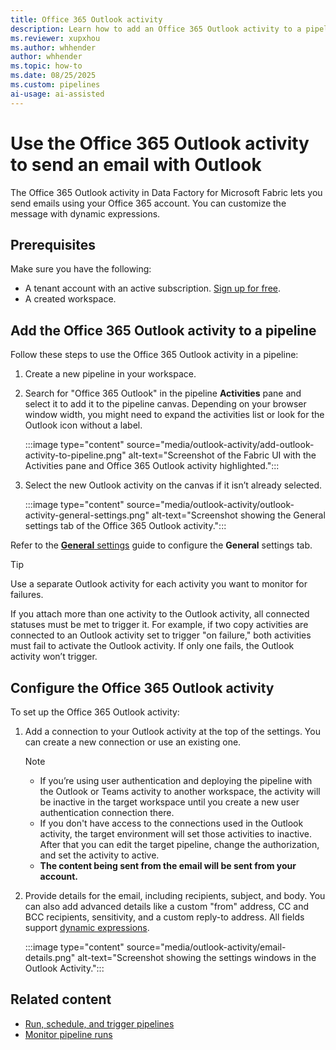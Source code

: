 ```yaml
---
title: Office 365 Outlook activity
description: Learn how to add an Office 365 Outlook activity to a pipeline and use it to send a Teams message.
ms.reviewer: xupxhou
ms.author: whhender
author: whhender
ms.topic: how-to
ms.date: 08/25/2025
ms.custom: pipelines
ai-usage: ai-assisted
---
```


# Use the Office 365 Outlook activity to send an email with Outlook

The Office 365 Outlook activity in Data Factory for Microsoft Fabric lets you send emails using your Office 365 account. You can customize the message with dynamic expressions.

## Prerequisites

Make sure you have the following:

- A tenant account with an active subscription. [Sign up for free](../fundamentals/fabric-trial.md).
- A created workspace.

## Add the Office 365 Outlook activity to a pipeline

Follow these steps to use the Office 365 Outlook activity in a pipeline:

1. Create a new pipeline in your workspace.
1. Search for "Office 365 Outlook" in the pipeline **Activities** pane and select it to add it to the pipeline canvas. Depending on your browser window width, you might need to expand the activities list or look for the Outlook icon without a label.

   :::image type="content" source="media/outlook-activity/add-outlook-activity-to-pipeline.png" alt-text="Screenshot of the Fabric UI with the Activities pane and Office 365 Outlook activity highlighted.":::

1. Select the new Outlook activity on the canvas if it isn’t already selected.

   :::image type="content" source="media/outlook-activity/outlook-activity-general-settings.png" alt-text="Screenshot showing the General settings tab of the Office 365 Outlook activity.":::

Refer to the [**General** settings](activity-overview.md#general-settings) guide to configure the **General** settings tab.

> [!TIP]
> Use a separate Outlook activity for each activity you want to monitor for failures.
>
> If you attach more than one activity to the Outlook activity, all connected statuses must be met to trigger it. For example, if two copy activities are connected to an Outlook activity set to trigger "on failure," both activities must fail to activate the Outlook activity. If only one fails, the Outlook activity won’t trigger.

## Configure the Office 365 Outlook activity

To set up the Office 365 Outlook activity:

1. Add a connection to your Outlook activity at the top of the settings. You can create a new connection or use an existing one.

   > [!NOTE]
   > * If you’re using user authentication and deploying the pipeline with the Outlook or Teams activity to another workspace, the activity will be inactive in the target workspace until you create a new user authentication connection there.
   > * If you don't have access to the connections used in the Outlook activity, the target environment will set those activities to inactive. After that you can edit the target pipeline, change the authorization, and set the activity to active.
   > * **The content being sent from the email will be sent from your account.**

1. Provide details for the email, including recipients, subject, and body. You can also add advanced details like a custom "from" address, CC and BCC recipients, sensitivity, and a custom reply-to address. All fields support [dynamic expressions](expression-language.md).

   :::image type="content" source="media/outlook-activity/email-details.png" alt-text="Screenshot showing the settings windows in the Outlook Activity.":::

## Related content

- [Run, schedule, and trigger pipelines](pipeline-runs.md)
- [Monitor pipeline runs](monitor-pipeline-runs.md)
